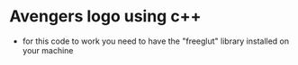 # Avengers logo using c++
- for this code to work you need to have the "freeglut" library installed on your machine